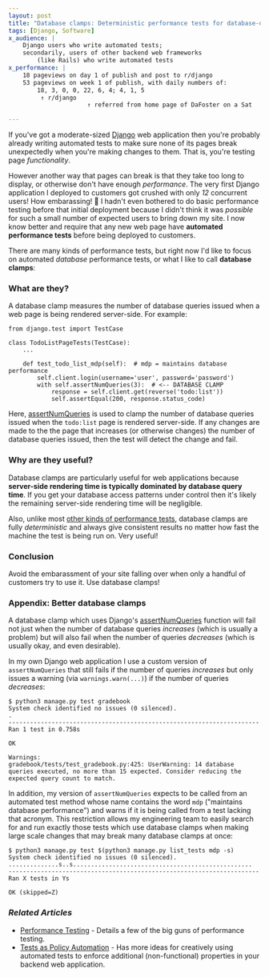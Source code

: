 ```yaml
---
layout: post
title: "Database clamps: Deterministic performance tests for database-dependent code"
tags: [Django, Software]
x_audience: |
    Django users who write automated tests;
    secondarily, users of other backend web frameworks 
        (like Rails) who write automated tests
x_performance: |
    18 pageviews on day 1 of publish and post to r/django
    53 pageviews on week 1 of publish, with daily numbers of:
        18, 3, 0, 0, 22, 6, 4; 4, 1, 5
         ↑ r/django
                      ↑ referred from home page of DaFoster on a Sat

---
```


If you've got a moderate-sized [Django] web application then you're probably already writing automated tests to make sure none of its pages break unexpectedly when you're making changes to them. That is, you're testing page *functionality*.

However another way that pages can break is that they take too long to display, or otherwise don't have enough *performance*. The very first Django application I deployed to customers got crushed with only *12* concurrent users! How embarassing! 🤭 I hadn't even bothered to do basic performance testing before that initial deployment because I didn't think it was *possible* for such a small number of expected users to bring down my site. I now know better and require that any new web page have **automated performance tests** before being deployed to customers.

There are many kinds of performance tests, but right now I'd like to focus on automated *database* performance tests, or what I like to call **database clamps**: 

[Django]: https://www.djangoproject.com/

### What are they?

A database clamp measures the number of database queries issued when a web page is being rendered server-side. For example:

```
from django.test import TestCase

class TodoListPageTests(TestCase):
    ...
    
    def test_todo_list_mdp(self):  # mdp = maintains database performance
        self.client.login(username='user', password='password')
        with self.assertNumQueries(3):  # <-- DATABASE CLAMP
            response = self.client.get(reverse('todo:list'))
            self.assertEqual(200, response.status_code)
```

Here, [assertNumQueries] is used to clamp the number of database queries issued when the `todo:list` page is rendered server-side. If any changes are made to the the page that increases (or otherwise changes) the number of database queries issued, then the test will detect the change and fail.

[assertNumQueries]: https://docs.djangoproject.com/en/3.1/topics/testing/tools/#django.test.TransactionTestCase.assertNumQueries

### Why are they useful?

Database clamps are particularly useful for web applications because **server-side rendering time is typically dominated by database query time**. If you get your database access patterns under control then it's likely the remaining server-side rendering time will be negligible.

Also, unlike most [other kinds of performance tests], database clamps are fully *deterministic* and always give consistent results no matter how fast the machine the test is being run on. Very useful!

[other kinds of performance tests]: /articles/2018/06/02/performance-testing/

### Conclusion

Avoid the embarassment of your site falling over when only a handful of customers try to use it. Use database clamps!

### Appendix: Better database clamps

A database clamp which uses Django's [assertNumQueries] function will fail not just when the number of database queries *increases* (which is usually a problem) but will also fail when the number of queries *decreases* (which is usually okay, and even desirable).

In my own Django web application I use a custom version of `assertNumQueries` that still fails if the number of queries *increases* but only issues a warning (via `warnings.warn(...)`) if the number of queries *decreases*:

```
$ python3 manage.py test gradebook
System check identified no issues (0 silenced).
.
----------------------------------------------------------------------
Ran 1 test in 0.758s

OK

Warnings:
gradebook/tests/test_gradebook.py:425: UserWarning: 14 database queries executed, no more than 15 expected. Consider reducing the expected query count to match.
```

In addition, my version of `assertNumQueries` expects to be called from an automated test method whose name contains the word `mdp` ("maintains database performance") and warns if it is being called from a test lacking that acronym. This restriction allows my engineering team to easily search for and run exactly those tests which use database clamps when making large scale changes that may break many database clamps at once:

```
$ python3 manage.py test $(python3 manage.py list_tests mdp -s)
System check identified no issues (0 silenced).
..............s..s..................................................
----------------------------------------------------------------------
Ran X tests in Ys

OK (skipped=Z)
```

### *Related Articles*

* [Performance Testing](/articles/2018/06/02/performance-testing/) - Details a few of the big guns of performance testing.
* [Tests as Policy Automation](/articles/2021/02/02/tests-as-policy-automation/) - Has more ideas for creatively using automated tests to enforce additional (non-functional) properties in your backend web application.
